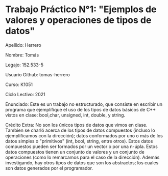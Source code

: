 # Trabajo Práctico N°1: "Ejemplos de valores y operaciones de tipos de datos"

Apellido: Herrero

Nombre: Tomás

Legajo: 152.533-5

Usuario Github: tomas-herrero

Curso: K1051

Ciclo Lectivo: 2021

Enunciado: Este es un trabajo no estructurado, que consiste en escribir un programa que ejemplifique el uso de los tipos de datos básicos de C++ vistos en clase: bool,char, unsigned, int, double, y string.

Crédito Extra: No son los únicos tipos de datos que vimos en clase. Tambien se charló acerca de los tipos de datos compuestos (incluso lo ejemplificamos con la dirección); datos conformados por uno o más de los datos simples o "primitivos" (int, bool, string, entre otros). Estos datos compuestos pueden ser formados por un vector o por una n-úpla. Estos datos compuestos tienen un conjunto de valores y un conjunto de operaciones (como lo remarcamos para el caso de la dirección).
Además investigando, hay otros tipos de datos que son los abstractos; los cuales son datos generados por el programador.